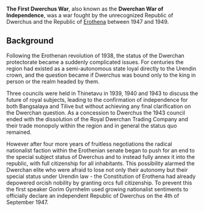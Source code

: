 **The First Dwerchus War**, also known as the **Dwerchan War of
Independence**, was a war fought by the unrecognized Republic of
Dwerchus and the Republic of [Erothena](Erothena "wikilink") between
1947 and 1949.

## Background

Following the Erothenan revolution of 1938, the status of the Dwerchan
protectorate became a suddenly complicated issues. For centuries the
region had existed as a semi-autonomous state loyal directly to the
Urendin crown, and the question became if Dwerchus was bound only to the
king in person or the realm headed by them.

Three councils were held in Thinetavu in 1939, 1940 and 1943 to discuss
the future of royal subjects, leading to the confirmation of
independence for both Bangsalaya and Tilive but without achieving any
final clarification on the Dwerchan question. As a concession to
Dwerchus the 1943 council ended with the dissolution of the Royal
Dwerchan Trading Company and their trade monopoly within the region and
in general the status quo remained.

However after four more years of fruitless negotiations the radical
nationalist faction within the Erothenian senate began to push for an
end to the special subject status of Dwerchus and to instead fully annex
it into the republic, with full citizenship for all inhabitants. This
possibility alarmed the Dwerchan elite who were afraid to lose not only
their autonomy but their special status under Urendin law - the
Constitution of Erothena had already depowered orcish nobility by
granting orcs full citizenship. To prevent this the first speaker Gorim
Gyrnhelm used growing nationalist sentiments to officially declare an
independent Republic of Dwerchus on the 4th of September 1947.
